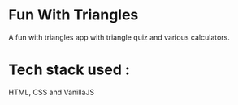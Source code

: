 # Fun With Triangles
A fun with triangles app with triangle quiz and various calculators.
# Tech stack used : 
 HTML, CSS and VanillaJS
